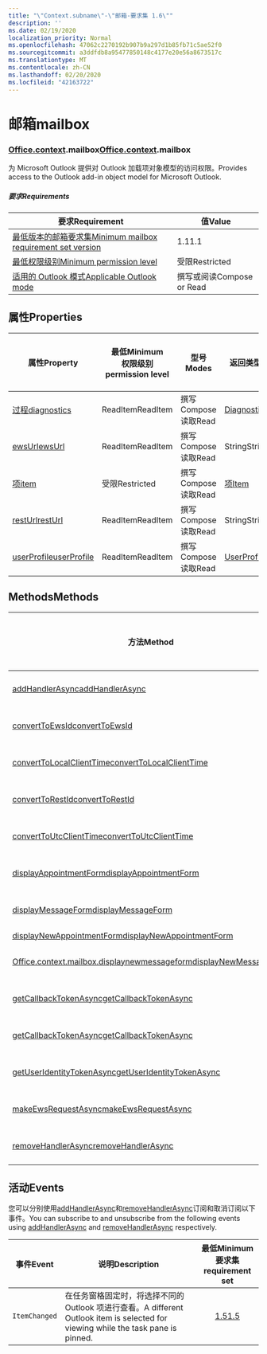 ```yaml
---
title: "\"Context.subname\"-\"邮箱-要求集 1.6\""
description: ''
ms.date: 02/19/2020
localization_priority: Normal
ms.openlocfilehash: 47062c2270192b907b9a297d1b85fb71c5ae52f0
ms.sourcegitcommit: a3ddfdb8a95477850148c4177e20e56a8673517c
ms.translationtype: MT
ms.contentlocale: zh-CN
ms.lasthandoff: 02/20/2020
ms.locfileid: "42163722"
---
```

# <a name="mailbox"></a><span data-ttu-id="fcff0-102">邮箱</span><span class="sxs-lookup"><span data-stu-id="fcff0-102">mailbox</span></span>

### <a name="officecontextmailbox"></a><span data-ttu-id="fcff0-103">[Office](office.md)[.context](office.context.md).mailbox</span><span class="sxs-lookup"><span data-stu-id="fcff0-103">[Office](office.md)[.context](office.context.md).mailbox</span></span>

<span data-ttu-id="fcff0-104">为 Microsoft Outlook 提供对 Outlook 加载项对象模型的访问权限。</span><span class="sxs-lookup"><span data-stu-id="fcff0-104">Provides access to the Outlook add-in object model for Microsoft Outlook.</span></span>

##### <a name="requirements"></a><span data-ttu-id="fcff0-105">要求</span><span class="sxs-lookup"><span data-stu-id="fcff0-105">Requirements</span></span>

|<span data-ttu-id="fcff0-106">要求</span><span class="sxs-lookup"><span data-stu-id="fcff0-106">Requirement</span></span>| <span data-ttu-id="fcff0-107">值</span><span class="sxs-lookup"><span data-stu-id="fcff0-107">Value</span></span>|
|---|---|
|[<span data-ttu-id="fcff0-108">最低版本的邮箱要求集</span><span class="sxs-lookup"><span data-stu-id="fcff0-108">Minimum mailbox requirement set version</span></span>](../../requirement-sets/outlook-api-requirement-sets.md)| <span data-ttu-id="fcff0-109">1.1</span><span class="sxs-lookup"><span data-stu-id="fcff0-109">1.1</span></span>|
|[<span data-ttu-id="fcff0-110">最低权限级别</span><span class="sxs-lookup"><span data-stu-id="fcff0-110">Minimum permission level</span></span>](../../../outlook/understanding-outlook-add-in-permissions.md)| <span data-ttu-id="fcff0-111">受限</span><span class="sxs-lookup"><span data-stu-id="fcff0-111">Restricted</span></span>|
|[<span data-ttu-id="fcff0-112">适用的 Outlook 模式</span><span class="sxs-lookup"><span data-stu-id="fcff0-112">Applicable Outlook mode</span></span>](../../../outlook/outlook-add-ins-overview.md#extension-points)| <span data-ttu-id="fcff0-113">撰写或阅读</span><span class="sxs-lookup"><span data-stu-id="fcff0-113">Compose or Read</span></span>|

## <a name="properties"></a><span data-ttu-id="fcff0-114">属性</span><span class="sxs-lookup"><span data-stu-id="fcff0-114">Properties</span></span>

| <span data-ttu-id="fcff0-115">属性</span><span class="sxs-lookup"><span data-stu-id="fcff0-115">Property</span></span> | <span data-ttu-id="fcff0-116">最低</span><span class="sxs-lookup"><span data-stu-id="fcff0-116">Minimum</span></span><br><span data-ttu-id="fcff0-117">权限级别</span><span class="sxs-lookup"><span data-stu-id="fcff0-117">permission level</span></span> | <span data-ttu-id="fcff0-118">型号</span><span class="sxs-lookup"><span data-stu-id="fcff0-118">Modes</span></span> | <span data-ttu-id="fcff0-119">返回类型</span><span class="sxs-lookup"><span data-stu-id="fcff0-119">Return type</span></span> | <span data-ttu-id="fcff0-120">最低</span><span class="sxs-lookup"><span data-stu-id="fcff0-120">Minimum</span></span><br><span data-ttu-id="fcff0-121">要求集</span><span class="sxs-lookup"><span data-stu-id="fcff0-121">requirement set</span></span> |
|---|---|---|---|:---:|
| [<span data-ttu-id="fcff0-122">过程</span><span class="sxs-lookup"><span data-stu-id="fcff0-122">diagnostics</span></span>](/javascript/api/outlook/office.mailbox?view=outlook-js-1.6#diagnostics) | <span data-ttu-id="fcff0-123">ReadItem</span><span class="sxs-lookup"><span data-stu-id="fcff0-123">ReadItem</span></span> | <span data-ttu-id="fcff0-124">撰写</span><span class="sxs-lookup"><span data-stu-id="fcff0-124">Compose</span></span><br><span data-ttu-id="fcff0-125">读取</span><span class="sxs-lookup"><span data-stu-id="fcff0-125">Read</span></span> | [<span data-ttu-id="fcff0-126">Diagnostics</span><span class="sxs-lookup"><span data-stu-id="fcff0-126">Diagnostics</span></span>](/javascript/api/outlook/office.diagnostics?view=outlook-js-1.6) | [<span data-ttu-id="fcff0-127">1.1</span><span class="sxs-lookup"><span data-stu-id="fcff0-127">1.1</span></span>](../requirement-set-1.1/outlook-requirement-set-1.1.md) |
| [<span data-ttu-id="fcff0-128">ewsUrl</span><span class="sxs-lookup"><span data-stu-id="fcff0-128">ewsUrl</span></span>](/javascript/api/outlook/office.mailbox?view=outlook-js-1.6#ewsurl) | <span data-ttu-id="fcff0-129">ReadItem</span><span class="sxs-lookup"><span data-stu-id="fcff0-129">ReadItem</span></span> | <span data-ttu-id="fcff0-130">撰写</span><span class="sxs-lookup"><span data-stu-id="fcff0-130">Compose</span></span><br><span data-ttu-id="fcff0-131">读取</span><span class="sxs-lookup"><span data-stu-id="fcff0-131">Read</span></span> | <span data-ttu-id="fcff0-132">String</span><span class="sxs-lookup"><span data-stu-id="fcff0-132">String</span></span> | [<span data-ttu-id="fcff0-133">1.1</span><span class="sxs-lookup"><span data-stu-id="fcff0-133">1.1</span></span>](../requirement-set-1.1/outlook-requirement-set-1.1.md) |
| [<span data-ttu-id="fcff0-134">项</span><span class="sxs-lookup"><span data-stu-id="fcff0-134">item</span></span>](office.context.mailbox.item.md) | <span data-ttu-id="fcff0-135">受限</span><span class="sxs-lookup"><span data-stu-id="fcff0-135">Restricted</span></span> | <span data-ttu-id="fcff0-136">撰写</span><span class="sxs-lookup"><span data-stu-id="fcff0-136">Compose</span></span><br><span data-ttu-id="fcff0-137">读取</span><span class="sxs-lookup"><span data-stu-id="fcff0-137">Read</span></span> | [<span data-ttu-id="fcff0-138">项</span><span class="sxs-lookup"><span data-stu-id="fcff0-138">Item</span></span>](/javascript/api/outlook/office.item?view=outlook-js-1.6) | [<span data-ttu-id="fcff0-139">1.1</span><span class="sxs-lookup"><span data-stu-id="fcff0-139">1.1</span></span>](../requirement-set-1.1/outlook-requirement-set-1.1.md) |
| [<span data-ttu-id="fcff0-140">restUrl</span><span class="sxs-lookup"><span data-stu-id="fcff0-140">restUrl</span></span>](/javascript/api/outlook/office.mailbox?view=outlook-js-1.6#resturl) | <span data-ttu-id="fcff0-141">ReadItem</span><span class="sxs-lookup"><span data-stu-id="fcff0-141">ReadItem</span></span> | <span data-ttu-id="fcff0-142">撰写</span><span class="sxs-lookup"><span data-stu-id="fcff0-142">Compose</span></span><br><span data-ttu-id="fcff0-143">读取</span><span class="sxs-lookup"><span data-stu-id="fcff0-143">Read</span></span> | <span data-ttu-id="fcff0-144">String</span><span class="sxs-lookup"><span data-stu-id="fcff0-144">String</span></span> | [<span data-ttu-id="fcff0-145">1.5</span><span class="sxs-lookup"><span data-stu-id="fcff0-145">1.5</span></span>](../requirement-set-1.5/outlook-requirement-set-1.5.md) |
| [<span data-ttu-id="fcff0-146">userProfile</span><span class="sxs-lookup"><span data-stu-id="fcff0-146">userProfile</span></span>](/javascript/api/outlook/office.mailbox?view=outlook-js-1.5#userprofile) | <span data-ttu-id="fcff0-147">ReadItem</span><span class="sxs-lookup"><span data-stu-id="fcff0-147">ReadItem</span></span> | <span data-ttu-id="fcff0-148">撰写</span><span class="sxs-lookup"><span data-stu-id="fcff0-148">Compose</span></span><br><span data-ttu-id="fcff0-149">读取</span><span class="sxs-lookup"><span data-stu-id="fcff0-149">Read</span></span> | [<span data-ttu-id="fcff0-150">UserProfile</span><span class="sxs-lookup"><span data-stu-id="fcff0-150">UserProfile</span></span>](/javascript/api/outlook/office.userprofile?view=outlook-js-1.6) | [<span data-ttu-id="fcff0-151">1.1</span><span class="sxs-lookup"><span data-stu-id="fcff0-151">1.1</span></span>](../requirement-set-1.1/outlook-requirement-set-1.1.md) |

## <a name="methods"></a><span data-ttu-id="fcff0-152">Methods</span><span class="sxs-lookup"><span data-stu-id="fcff0-152">Methods</span></span>

| <span data-ttu-id="fcff0-153">方法</span><span class="sxs-lookup"><span data-stu-id="fcff0-153">Method</span></span> | <span data-ttu-id="fcff0-154">最低</span><span class="sxs-lookup"><span data-stu-id="fcff0-154">Minimum</span></span><br><span data-ttu-id="fcff0-155">权限级别</span><span class="sxs-lookup"><span data-stu-id="fcff0-155">permission level</span></span> | <span data-ttu-id="fcff0-156">型号</span><span class="sxs-lookup"><span data-stu-id="fcff0-156">Modes</span></span> | <span data-ttu-id="fcff0-157">最低</span><span class="sxs-lookup"><span data-stu-id="fcff0-157">Minimum</span></span><br><span data-ttu-id="fcff0-158">要求集</span><span class="sxs-lookup"><span data-stu-id="fcff0-158">requirement set</span></span> |
|---|---|---|:---:|
| [<span data-ttu-id="fcff0-159">addHandlerAsync</span><span class="sxs-lookup"><span data-stu-id="fcff0-159">addHandlerAsync</span></span>](/javascript/api/outlook/office.mailbox?view=outlook-js-1.6#addhandlerasync-eventtype--handler--options--callback-) | <span data-ttu-id="fcff0-160">ReadItem</span><span class="sxs-lookup"><span data-stu-id="fcff0-160">ReadItem</span></span> | <span data-ttu-id="fcff0-161">撰写</span><span class="sxs-lookup"><span data-stu-id="fcff0-161">Compose</span></span><br><span data-ttu-id="fcff0-162">读取</span><span class="sxs-lookup"><span data-stu-id="fcff0-162">Read</span></span> | [<span data-ttu-id="fcff0-163">1.5</span><span class="sxs-lookup"><span data-stu-id="fcff0-163">1.5</span></span>](../requirement-set-1.5/outlook-requirement-set-1.5.md) |
| [<span data-ttu-id="fcff0-164">convertToEwsId</span><span class="sxs-lookup"><span data-stu-id="fcff0-164">convertToEwsId</span></span>](/javascript/api/outlook/office.mailbox?view=outlook-js-1.6#converttoewsid-itemid--restversion-) | <span data-ttu-id="fcff0-165">受限</span><span class="sxs-lookup"><span data-stu-id="fcff0-165">Restricted</span></span> | <span data-ttu-id="fcff0-166">撰写</span><span class="sxs-lookup"><span data-stu-id="fcff0-166">Compose</span></span><br><span data-ttu-id="fcff0-167">读取</span><span class="sxs-lookup"><span data-stu-id="fcff0-167">Read</span></span> | [<span data-ttu-id="fcff0-168">1.3</span><span class="sxs-lookup"><span data-stu-id="fcff0-168">1.3</span></span>](../requirement-set-1.3/outlook-requirement-set-1.3.md) |
| [<span data-ttu-id="fcff0-169">convertToLocalClientTime</span><span class="sxs-lookup"><span data-stu-id="fcff0-169">convertToLocalClientTime</span></span>](/javascript/api/outlook/office.mailbox?view=outlook-js-1.6#converttolocalclienttime-timevalue-) | <span data-ttu-id="fcff0-170">ReadItem</span><span class="sxs-lookup"><span data-stu-id="fcff0-170">ReadItem</span></span> | <span data-ttu-id="fcff0-171">撰写</span><span class="sxs-lookup"><span data-stu-id="fcff0-171">Compose</span></span><br><span data-ttu-id="fcff0-172">读取</span><span class="sxs-lookup"><span data-stu-id="fcff0-172">Read</span></span> | [<span data-ttu-id="fcff0-173">1.1</span><span class="sxs-lookup"><span data-stu-id="fcff0-173">1.1</span></span>](../requirement-set-1.1/outlook-requirement-set-1.1.md) |
| [<span data-ttu-id="fcff0-174">convertToRestId</span><span class="sxs-lookup"><span data-stu-id="fcff0-174">convertToRestId</span></span>](/javascript/api/outlook/office.mailbox?view=outlook-js-1.6#converttorestid-itemid--restversion-) | <span data-ttu-id="fcff0-175">受限</span><span class="sxs-lookup"><span data-stu-id="fcff0-175">Restricted</span></span> | <span data-ttu-id="fcff0-176">撰写</span><span class="sxs-lookup"><span data-stu-id="fcff0-176">Compose</span></span><br><span data-ttu-id="fcff0-177">读取</span><span class="sxs-lookup"><span data-stu-id="fcff0-177">Read</span></span> | [<span data-ttu-id="fcff0-178">1.3</span><span class="sxs-lookup"><span data-stu-id="fcff0-178">1.3</span></span>](../requirement-set-1.3/outlook-requirement-set-1.3.md) |
| [<span data-ttu-id="fcff0-179">convertToUtcClientTime</span><span class="sxs-lookup"><span data-stu-id="fcff0-179">convertToUtcClientTime</span></span>](/javascript/api/outlook/office.mailbox?view=outlook-js-1.6#converttoutcclienttime-input-) | <span data-ttu-id="fcff0-180">ReadItem</span><span class="sxs-lookup"><span data-stu-id="fcff0-180">ReadItem</span></span> | <span data-ttu-id="fcff0-181">撰写</span><span class="sxs-lookup"><span data-stu-id="fcff0-181">Compose</span></span><br><span data-ttu-id="fcff0-182">读取</span><span class="sxs-lookup"><span data-stu-id="fcff0-182">Read</span></span> | [<span data-ttu-id="fcff0-183">1.1</span><span class="sxs-lookup"><span data-stu-id="fcff0-183">1.1</span></span>](../requirement-set-1.1/outlook-requirement-set-1.1.md) |
| [<span data-ttu-id="fcff0-184">displayAppointmentForm</span><span class="sxs-lookup"><span data-stu-id="fcff0-184">displayAppointmentForm</span></span>](/javascript/api/outlook/office.mailbox?view=outlook-js-1.6#displayappointmentform-itemid-) | <span data-ttu-id="fcff0-185">ReadItem</span><span class="sxs-lookup"><span data-stu-id="fcff0-185">ReadItem</span></span> | <span data-ttu-id="fcff0-186">撰写</span><span class="sxs-lookup"><span data-stu-id="fcff0-186">Compose</span></span><br><span data-ttu-id="fcff0-187">读取</span><span class="sxs-lookup"><span data-stu-id="fcff0-187">Read</span></span> | [<span data-ttu-id="fcff0-188">1.1</span><span class="sxs-lookup"><span data-stu-id="fcff0-188">1.1</span></span>](../requirement-set-1.1/outlook-requirement-set-1.1.md) |
| [<span data-ttu-id="fcff0-189">displayMessageForm</span><span class="sxs-lookup"><span data-stu-id="fcff0-189">displayMessageForm</span></span>](/javascript/api/outlook/office.mailbox?view=outlook-js-1.6#displaymessageform-itemid-) | <span data-ttu-id="fcff0-190">ReadItem</span><span class="sxs-lookup"><span data-stu-id="fcff0-190">ReadItem</span></span> | <span data-ttu-id="fcff0-191">撰写</span><span class="sxs-lookup"><span data-stu-id="fcff0-191">Compose</span></span><br><span data-ttu-id="fcff0-192">读取</span><span class="sxs-lookup"><span data-stu-id="fcff0-192">Read</span></span> | [<span data-ttu-id="fcff0-193">1.1</span><span class="sxs-lookup"><span data-stu-id="fcff0-193">1.1</span></span>](../requirement-set-1.1/outlook-requirement-set-1.1.md) |
| [<span data-ttu-id="fcff0-194">displayNewAppointmentForm</span><span class="sxs-lookup"><span data-stu-id="fcff0-194">displayNewAppointmentForm</span></span>](/javascript/api/outlook/office.mailbox?view=outlook-js-1.6#displaynewappointmentform-parameters-) | <span data-ttu-id="fcff0-195">ReadItem</span><span class="sxs-lookup"><span data-stu-id="fcff0-195">ReadItem</span></span> | <span data-ttu-id="fcff0-196">读取</span><span class="sxs-lookup"><span data-stu-id="fcff0-196">Read</span></span> | [<span data-ttu-id="fcff0-197">1.1</span><span class="sxs-lookup"><span data-stu-id="fcff0-197">1.1</span></span>](../requirement-set-1.1/outlook-requirement-set-1.1.md) |
| [<span data-ttu-id="fcff0-198">Office.context.mailbox.displaynewmessageform</span><span class="sxs-lookup"><span data-stu-id="fcff0-198">displayNewMessageForm</span></span>](/javascript/api/outlook/office.mailbox?view=outlook-js-1.6#displaynewmessageform-parameters-) | <span data-ttu-id="fcff0-199">ReadItem</span><span class="sxs-lookup"><span data-stu-id="fcff0-199">ReadItem</span></span> | <span data-ttu-id="fcff0-200">撰写</span><span class="sxs-lookup"><span data-stu-id="fcff0-200">Compose</span></span><br><span data-ttu-id="fcff0-201">读取</span><span class="sxs-lookup"><span data-stu-id="fcff0-201">Read</span></span> | [<span data-ttu-id="fcff0-202">1.6</span><span class="sxs-lookup"><span data-stu-id="fcff0-202">1.6</span></span>](../requirement-set-1.6/outlook-requirement-set-1.6.md) |
| [<span data-ttu-id="fcff0-203">getCallbackTokenAsync</span><span class="sxs-lookup"><span data-stu-id="fcff0-203">getCallbackTokenAsync</span></span>](/javascript/api/outlook/office.mailbox?view=outlook-js-1.6#getcallbacktokenasync-options--callback-) | <span data-ttu-id="fcff0-204">ReadItem</span><span class="sxs-lookup"><span data-stu-id="fcff0-204">ReadItem</span></span> | <span data-ttu-id="fcff0-205">撰写</span><span class="sxs-lookup"><span data-stu-id="fcff0-205">Compose</span></span><br><span data-ttu-id="fcff0-206">读取</span><span class="sxs-lookup"><span data-stu-id="fcff0-206">Read</span></span> | [<span data-ttu-id="fcff0-207">1.5</span><span class="sxs-lookup"><span data-stu-id="fcff0-207">1.5</span></span>](../requirement-set-1.5/outlook-requirement-set-1.5.md) |
| [<span data-ttu-id="fcff0-208">getCallbackTokenAsync</span><span class="sxs-lookup"><span data-stu-id="fcff0-208">getCallbackTokenAsync</span></span>](/javascript/api/outlook/office.mailbox?view=outlook-js-1.6#getcallbacktokenasync-callback--usercontext-) | <span data-ttu-id="fcff0-209">ReadItem</span><span class="sxs-lookup"><span data-stu-id="fcff0-209">ReadItem</span></span> | <span data-ttu-id="fcff0-210">撰写</span><span class="sxs-lookup"><span data-stu-id="fcff0-210">Compose</span></span><br><span data-ttu-id="fcff0-211">读取</span><span class="sxs-lookup"><span data-stu-id="fcff0-211">Read</span></span> | [<span data-ttu-id="fcff0-212">1.3</span><span class="sxs-lookup"><span data-stu-id="fcff0-212">1.3</span></span>](../requirement-set-1.3/outlook-requirement-set-1.3.md)<br>[<span data-ttu-id="fcff0-213">1.1</span><span class="sxs-lookup"><span data-stu-id="fcff0-213">1.1</span></span>](../requirement-set-1.1/outlook-requirement-set-1.1.md) |
| [<span data-ttu-id="fcff0-214">getUserIdentityTokenAsync</span><span class="sxs-lookup"><span data-stu-id="fcff0-214">getUserIdentityTokenAsync</span></span>](/javascript/api/outlook/office.mailbox?view=outlook-js-1.6#getuseridentitytokenasync-callback--usercontext-) | <span data-ttu-id="fcff0-215">ReadItem</span><span class="sxs-lookup"><span data-stu-id="fcff0-215">ReadItem</span></span> | <span data-ttu-id="fcff0-216">撰写</span><span class="sxs-lookup"><span data-stu-id="fcff0-216">Compose</span></span><br><span data-ttu-id="fcff0-217">读取</span><span class="sxs-lookup"><span data-stu-id="fcff0-217">Read</span></span> | [<span data-ttu-id="fcff0-218">1.1</span><span class="sxs-lookup"><span data-stu-id="fcff0-218">1.1</span></span>](../requirement-set-1.1/outlook-requirement-set-1.1.md) |
| [<span data-ttu-id="fcff0-219">makeEwsRequestAsync</span><span class="sxs-lookup"><span data-stu-id="fcff0-219">makeEwsRequestAsync</span></span>](/javascript/api/outlook/office.mailbox?view=outlook-js-1.6#makeewsrequestasync-data--callback--usercontext-) | <span data-ttu-id="fcff0-220">ReadWriteMailbox</span><span class="sxs-lookup"><span data-stu-id="fcff0-220">ReadWriteMailbox</span></span> | <span data-ttu-id="fcff0-221">撰写</span><span class="sxs-lookup"><span data-stu-id="fcff0-221">Compose</span></span><br><span data-ttu-id="fcff0-222">读取</span><span class="sxs-lookup"><span data-stu-id="fcff0-222">Read</span></span> | [<span data-ttu-id="fcff0-223">1.1</span><span class="sxs-lookup"><span data-stu-id="fcff0-223">1.1</span></span>](../requirement-set-1.1/outlook-requirement-set-1.1.md) |
| [<span data-ttu-id="fcff0-224">removeHandlerAsync</span><span class="sxs-lookup"><span data-stu-id="fcff0-224">removeHandlerAsync</span></span>](/javascript/api/outlook/office.mailbox?view=outlook-js-1.6#removehandlerasync-eventtype--options--callback-) | <span data-ttu-id="fcff0-225">ReadItem</span><span class="sxs-lookup"><span data-stu-id="fcff0-225">ReadItem</span></span> | <span data-ttu-id="fcff0-226">撰写</span><span class="sxs-lookup"><span data-stu-id="fcff0-226">Compose</span></span><br><span data-ttu-id="fcff0-227">读取</span><span class="sxs-lookup"><span data-stu-id="fcff0-227">Read</span></span> | [<span data-ttu-id="fcff0-228">1.5</span><span class="sxs-lookup"><span data-stu-id="fcff0-228">1.5</span></span>](../requirement-set-1.5/outlook-requirement-set-1.5.md) |

## <a name="events"></a><span data-ttu-id="fcff0-229">活动</span><span class="sxs-lookup"><span data-stu-id="fcff0-229">Events</span></span>

<span data-ttu-id="fcff0-230">您可以分别使用[addHandlerAsync](/javascript/api/outlook/office.mailbox?view=outlook-js-1.6#addhandlerasync-eventtype--handler--options--callback-)和[removeHandlerAsync](/javascript/api/outlook/office.mailbox?view=outlook-js-1.6#removehandlerasync-eventtype--options--callback-)订阅和取消订阅以下事件。</span><span class="sxs-lookup"><span data-stu-id="fcff0-230">You can subscribe to and unsubscribe from the following events using [addHandlerAsync](/javascript/api/outlook/office.mailbox?view=outlook-js-1.6#addhandlerasync-eventtype--handler--options--callback-) and [removeHandlerAsync](/javascript/api/outlook/office.mailbox?view=outlook-js-1.6#removehandlerasync-eventtype--options--callback-) respectively.</span></span>

| <span data-ttu-id="fcff0-231">事件</span><span class="sxs-lookup"><span data-stu-id="fcff0-231">Event</span></span> | <span data-ttu-id="fcff0-232">说明</span><span class="sxs-lookup"><span data-stu-id="fcff0-232">Description</span></span> | <span data-ttu-id="fcff0-233">最低</span><span class="sxs-lookup"><span data-stu-id="fcff0-233">Minimum</span></span><br><span data-ttu-id="fcff0-234">要求集</span><span class="sxs-lookup"><span data-stu-id="fcff0-234">requirement set</span></span> |
|---|---|:---:|
|`ItemChanged`| <span data-ttu-id="fcff0-235">在任务窗格固定时，将选择不同的 Outlook 项进行查看。</span><span class="sxs-lookup"><span data-stu-id="fcff0-235">A different Outlook item is selected for viewing while the task pane is pinned.</span></span> | [<span data-ttu-id="fcff0-236">1.5</span><span class="sxs-lookup"><span data-stu-id="fcff0-236">1.5</span></span>](../requirement-set-1.5/outlook-requirement-set-1.5.md) |
